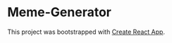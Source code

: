 # Meme-Generator

This project was bootstrapped with [Create React App](https://github.com/facebook/create-react-app).

